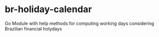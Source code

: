 # br-holiday-calendar
Go Module with help methods for computing working days considering Brazilian financial holydays
